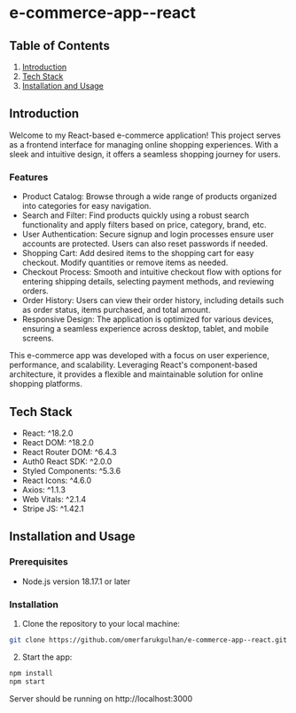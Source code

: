 # e-commerce-app--react

## Table of Contents

1. [Introduction](#introduction)
2. [Tech Stack](#tech-stack)
3. [Installation and Usage](#installation-and-usage)

## Introduction

Welcome to my React-based e-commerce application! This project serves as a frontend interface for managing online shopping experiences. With a sleek and intuitive design, it offers a seamless shopping journey for users.

### Features

- Product Catalog: Browse through a wide range of products organized into categories for easy navigation.
- Search and Filter: Find products quickly using a robust search functionality and apply filters based on price, category, brand, etc.
- User Authentication: Secure signup and login processes ensure user accounts are protected. Users can also reset passwords if needed.
- Shopping Cart: Add desired items to the shopping cart for easy checkout. Modify quantities or remove items as needed.
- Checkout Process: Smooth and intuitive checkout flow with options for entering shipping details, selecting payment methods, and reviewing orders.
- Order History: Users can view their order history, including details such as order status, items purchased, and total amount.
- Responsive Design: The application is optimized for various devices, ensuring a seamless experience across desktop, tablet, and mobile screens.

This e-commerce app was developed with a focus on user experience, performance, and scalability. Leveraging React's component-based architecture, it provides a flexible and maintainable solution for online shopping platforms.

## Tech Stack

- React: ^18.2.0
- React DOM: ^18.2.0
- React Router DOM: ^6.4.3
- Auth0 React SDK: ^2.0.0
- Styled Components: ^5.3.6
- React Icons: ^4.6.0
- Axios: ^1.1.3
- Web Vitals: ^2.1.4
- Stripe JS: ^1.42.1

## Installation and Usage

### Prerequisites

- Node.js version 18.17.1 or later

### Installation

1. Clone the repository to your local machine:

```bash
git clone https://github.com/omerfarukgulhan/e-commerce-app--react.git
```

2. Start the app:

```bash
npm install
npm start
```

Server should be running on http://localhost:3000
